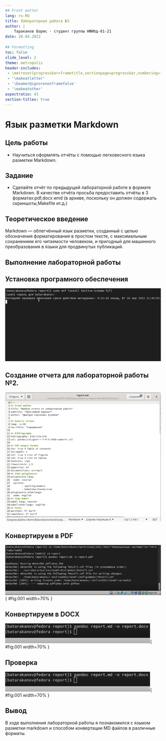 ```yaml
---
## Front matter
lang: ru-RU
title: Лабораторная работа №3
author: |
    Тараканов Борис - студент группы НФИбд-01-21
date: 28.04.2022

## Formatting
toc: false
slide_level: 2
theme: metropolis
header-includes: 
 - \metroset{progressbar=frametitle,sectionpage=progressbar,numbering=fraction}
 - '\makeatletter'
 - '\beamer@ignorenonframefalse'
 - '\makeatother'
aspectratio: 43
section-titles: true
---
```


# Язык разметки Markdown 

## Цель работы

- Научиться оформлять отчёты с помощью легковесного языка разметки Markdown.

## Задание 

- Сделайте отчёт по предыдущей лабораторной работе в формате Markdown. В качестве отчёта просьба предоставить отчёты в 3 форматах:pdf,docx иmd (в архиве, поскольку он должен содержать скриншоты,Makefile ит.д.)

## Теоретическое введение

Markdown — облегчённый язык разметки, созданный с целью обозначения форматирования в простом тексте, с максимальным сохранением его читаемости человеком, и пригодный для машинного преобразования в языки для продвинутых публикаций.

## Выполнение лабораторной работы

## Установка програмного обеспечения

![Установка Latex](../report/image/2.png)

## Создание отчета для лабораторной работы №2.

![Файл отчета](../report/image/3.png)

## Конвертируем в PDF

![конвертация в PDF](../report/image/4.png){ #fig:001 width=70% }

## Конвертируем в DOCX

![конвертация в DOCX](../report/image/5.png){ #fig:001 width=70% }

## Проверка

![Новые файлы в папке](../report/image/5.png){ #fig:001 width=70% }

## Вывод

В ходе выполнения лабораторной работы я познакомился с языком разметки markdown и способом конвертации MD файлов в различные форматы.
